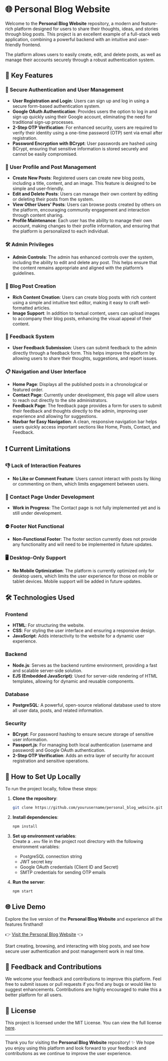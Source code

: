 # 🌐 Personal Blog Website

Welcome to the **Personal Blog Website** repository, a modern and feature-rich platform designed for users to share their thoughts, ideas, and stories through blog posts. This project is an excellent example of a full-stack web application, combining a powerful backend with an intuitive and user-friendly frontend. 

The platform allows users to easily create, edit, and delete posts, as well as manage their accounts securely through a robust authentication system.

## 🚀 Key Features

### 🔐 Secure Authentication and User Management

- **User Registration and Login**: Users can sign up and log in using a secure form-based authentication system.
- **Google OAuth Authentication**: Provides users the option to log in and sign up quickly using their Google account, eliminating the need for traditional sign-up processes.
- **2-Step OTP Verification**: For enhanced security, users are required to verify their identity using a one-time password (OTP) sent via email after registration.
- **Password Encryption with BCrypt**: User passwords are hashed using BCrypt, ensuring that sensitive information is stored securely and cannot be easily compromised.

### 👤 User Profile and Post Management

- **Create New Posts**: Registered users can create new blog posts, including a title, content, and an image. This feature is designed to be simple and user-friendly.
- **Edit and Delete Posts**: Users can manage their own content by editing or deleting their posts from the system.
- **View Other Users' Posts**: Users can browse posts created by others on the platform, encouraging community engagement and interaction through content sharing.
- **Profile Maintenance**: Each user has the ability to manage their own account, making changes to their profile information, and ensuring that the platform is personalized to each individual.

### 🛠️ Admin Privileges

- **Admin Controls**: The admin has enhanced controls over the system, including the ability to edit and delete any post. This helps ensure that the content remains appropriate and aligned with the platform’s guidelines.

### 📝 Blog Post Creation

- **Rich Content Creation**: Users can create blog posts with rich content using a simple and intuitive text editor, making it easy to craft well-formatted articles.
- **Image Support**: In addition to textual content, users can upload images to accompany their blog posts, enhancing the visual appeal of their content.

### 📨 Feedback System

- **User Feedback Submission**: Users can submit feedback to the admin directly through a feedback form. This helps improve the platform by allowing users to share their thoughts, suggestions, and report issues.

### 📋 Navigation and User Interface

- **Home Page**: Displays all the published posts in a chronological or featured order.
- **Contact Page**: Currently under development, this page will allow users to reach out directly to the site administrators.
- **Feedback Page**: The feedback page provides a form for users to submit their feedback and thoughts directly to the admin, improving user experience and allowing for suggestions.
- **Navbar for Easy Navigation**: A clean, responsive navigation bar helps users quickly access important sections like Home, Posts, Contact, and Feedback.

## ❗ Current Limitations

### 👎 Lack of Interaction Features

- **No Like or Comment Feature**: Users cannot interact with posts by liking or commenting on them, which limits engagement between users.

### 🚧 Contact Page Under Development

- **Work in Progress**: The Contact page is not fully implemented yet and is still under development.

### ⛔ Footer Not Functional

- **Non-Functional Footer**: The footer section currently does not provide any functionality and will need to be implemented in future updates.

### 🖥️ Desktop-Only Support

- **No Mobile Optimization**: The platform is currently optimized only for desktop users, which limits the user experience for those on mobile or tablet devices. Mobile support will be added in future updates.

## 🛠️ Technologies Used

### Frontend
- **HTML**: For structuring the website.
- **CSS**: For styling the user interface and ensuring a responsive design.
- **JavaScript**: Adds interactivity to the website for a dynamic user experience.

### Backend
- **Node.js**: Serves as the backend runtime environment, providing a fast and scalable server-side solution.
- **EJS (Embedded JavaScript)**: Used for server-side rendering of HTML templates, allowing for dynamic and reusable components.

### Database
- **PostgreSQL**: A powerful, open-source relational database used to store all user data, posts, and related information.

### Security
- **BCrypt**: For password hashing to ensure secure storage of sensitive user information.
- **Passport.js**: For managing both local authentication (username and password) and Google OAuth authentication.
- **2-Step OTP Verification**: Adds an extra layer of security for account registration and sensitive operations.

## 🔗 How to Set Up Locally

To run the project locally, follow these steps:

1. **Clone the repository**:
    ```bash
    git clone https://github.com/yourusername/personal_blog_website.git
    ```

2. **Install dependencies**:
    ```bash
    npm install
    ```

3. **Set up environment variables**:  
   Create a `.env` file in the project root directory with the following environment variables:
   - PostgreSQL connection string
   - JWT secret key
   - Google OAuth credentials (Client ID and Secret)
   - SMTP credentials for sending OTP emails

4. **Run the server**:
    ```bash
    npm start
    ```

## 🌐 Live Demo

Explore the live version of the **Personal Blog Website** and experience all the features firsthand!

👉 [Visit the Personal Blog Website](https://personal-blog-site-13rz.onrender.com) 👈

Start creating, browsing, and interacting with blog posts, and see how secure user authentication and post management work in real time.


## 📝 Feedback and Contributions

We welcome your feedback and contributions to improve this platform. Feel free to submit issues or pull requests if you find any bugs or would like to suggest enhancements. Contributions are highly encouraged to make this a better platform for all users.

## 📄 License

This project is licensed under the MIT License. You can view the full license [here](LICENSE).

---

Thank you for visiting the **Personal Blog Website** repository! ✨ We hope you enjoy using this platform and look forward to your feedback and contributions as we continue to improve the user experience.
